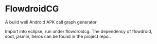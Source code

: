 # FlowdroidCG
A build well Android APK call graph generator

Import into eclipse, run under flowdroidcg. The dependency of flowdroid, soot, jasmin, heros can be found in the project repo..
